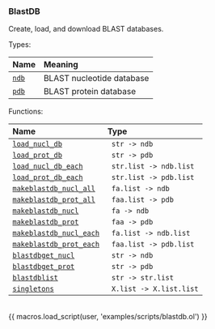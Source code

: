 ### BlastDB

Create, load, and download BLAST databases.

Types:

| Name      | Meaning |
| :-------- | :------ |
| <a href="javascript:;" onclick="help_and_scripts('ndb')">`ndb`</a> | BLAST nucleotide database |
| <a href="javascript:;" onclick="help_and_scripts('pdb')">`pdb`</a> | BLAST protein database |

Functions:

| Name | Type |
| :--- | :--- |
| <a href="javascript:;" onclick="help_and_scripts('load_nucl_db')">`load_nucl_db`</a> | ` str -> ndb` |
| <a href="javascript:;" onclick="help_and_scripts('load_prot_db')">`load_prot_db`</a> | ` str -> pdb` |
| <a href="javascript:;" onclick="help_and_scripts('load_nucl_db_each')">`load_nucl_db_each`</a> | ` str.list -> ndb.list` |
| <a href="javascript:;" onclick="help_and_scripts('load_prot_db_each')">`load_prot_db_each`</a> | ` str.list -> pdb.list` |
| <a href="javascript:;" onclick="help_and_scripts('makeblastdb_nucl_all')">`makeblastdb_nucl_all`</a> | ` fa.list -> ndb` |
| <a href="javascript:;" onclick="help_and_scripts('makeblastdb_prot_all')">`makeblastdb_prot_all`</a> | ` faa.list -> pdb` |
| <a href="javascript:;" onclick="help_and_scripts('makeblastdb_nucl')">`makeblastdb_nucl`</a> | ` fa -> ndb` |
| <a href="javascript:;" onclick="help_and_scripts('makeblastdb_prot')">`makeblastdb_prot`</a> | ` faa -> pdb` |
| <a href="javascript:;" onclick="help_and_scripts('makeblastdb_nucl_each')">`makeblastdb_nucl_each`</a> | ` fa.list -> ndb.list` |
| <a href="javascript:;" onclick="help_and_scripts('makeblastdb_prot_each')">`makeblastdb_prot_each`</a> | ` faa.list -> pdb.list` |
| <a href="javascript:;" onclick="help_and_scripts('blastdbget_nucl')">`blastdbget_nucl`</a> | ` str -> ndb` |
| <a href="javascript:;" onclick="help_and_scripts('blastdbget_prot')">`blastdbget_prot`</a> | ` str -> pdb` |
| <a href="javascript:;" onclick="help_and_scripts('blastdblist')">`blastdblist`</a> | ` str -> str.list` |
| <a href="javascript:;" onclick="help_and_scripts('singletons')">`singletons`</a> | ` X.list -> X.list.list` |

<br/>
{{ macros.load_script(user, 'examples/scripts/blastdb.ol') }}
